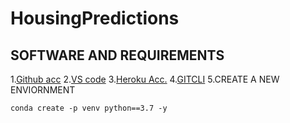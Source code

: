 # HousingPredictions
## SOFTWARE AND REQUIREMENTS
1.[Github acc](https://github.com/)
2.[VS code](https://code.visualstudio.com/)
3.[Heroku Acc.](https://www.heroku.com/)
4.[GITCLI](https://www.google.com/url?sa=t&rct=j&q=&esrc=s&source=web&cd=&cad=rja&uact=8&ved=2ahUKEwjN1JCG7fz-AhUGBYgKHVRNAtkQFnoECBMQAQ&url=https%3A%2F%2Fgit-scm.com%2Fbook%2Fen%2Fv2%2FGetting-Started-The-Command-Line&usg=AOvVaw28ooOZs1oesW_S2Pm0eqjT)
5.CREATE A NEW ENVIORNMENT
```
conda create -p venv python==3.7 -y
```
